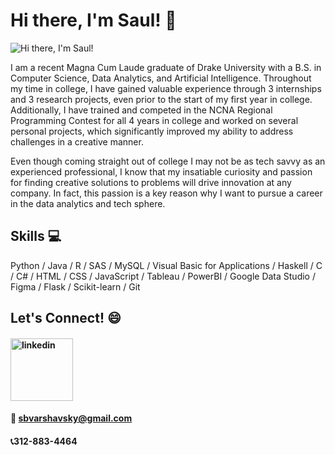# Hi there, I'm Saul! 👋
![Hi there, I'm Saul!](https://tse3.mm.bing.net/th?id=OIP.kgXgbsD9kZhZOrW30usSUgHaHa&pid=Api&P=0&h=220)

I am a recent Magna Cum Laude graduate of Drake University with a B.S. in Computer Science, Data Analytics, and Artificial Intelligence. Throughout my time in college, I have gained valuable experience through 3 internships and 3 research projects, even prior to the start of my first year in college. Additionally, I have trained and competed in the NCNA Regional Programming Contest for all 4 years in college and worked on several personal projects, which significantly improved my ability to address challenges in a creative manner.

Even though coming straight out of college I may not be as tech savvy as an experienced professional, I know that my insatiable curiosity and passion for finding creative solutions to problems will drive innovation at any company. In fact, this passion is a key reason why I want to pursue a career in the data analytics and tech sphere.

## Skills 💻
Python / Java / R / SAS / MySQL / Visual Basic for Applications / Haskell / C / C# / HTML / CSS / JavaScript / Tableau / PowerBI / Google Data Studio / Figma / Flask / Scikit-learn / Git

## Let's Connect! 😄
#### [<img src='https://logosmarcas.net/wp-content/uploads/2020/04/Linkedin-Logo.png' alt='linkedin' height='100'>](https://www.linkedin.com/in/saul-v-117a28105/)
#### 📧 sbvarshavsky@gmail.com
#### 📞312-883-4464
